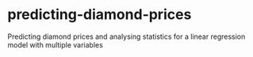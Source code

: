 # predicting-diamond-prices
Predicting diamond prices and analysing statistics for a linear regression model with multiple variables
